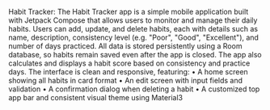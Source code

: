 Habit Tracker: 
The Habit Tracker app is a simple mobile application built with Jetpack Compose that allows users to monitor and manage their daily habits. Users can add, update, and delete habits, each with details such as name, description, consistency level (e.g. "Poor", "Good", "Excellent"), and number of days practiced.
All data is stored persistently using a Room database, so habits remain saved even after the app is closed. The app also calculates and displays a habit score based on consistency and practice days.
The interface is clean and responsive, featuring:
•	A home screen showing all habits in card format
•	An edit screen with input fields and validation
•	A confirmation dialog when deleting a habit
•	A customized top app bar and consistent visual theme using Material3
